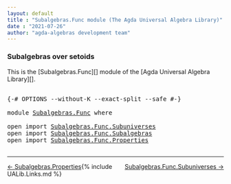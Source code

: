 ```yaml
---
layout: default
title : "Subalgebras.Func module (The Agda Universal Algebra Library)"
date : "2021-07-26"
author: "agda-algebras development team"
---
```


### <a id="subalgebra-setoid-types">Subalgebras over setoids</a>

This is the [Subalgebras.Func][] module of the [Agda Universal Algebra Library][].

<pre class="Agda">

<a id="322" class="Symbol">{-#</a> <a id="326" class="Keyword">OPTIONS</a> <a id="334" class="Pragma">--without-K</a> <a id="346" class="Pragma">--exact-split</a> <a id="360" class="Pragma">--safe</a> <a id="367" class="Symbol">#-}</a>

<a id="372" class="Keyword">module</a> <a id="379" href="Subalgebras.Func.html" class="Module">Subalgebras.Func</a> <a id="396" class="Keyword">where</a>

<a id="403" class="Keyword">open</a> <a id="408" class="Keyword">import</a> <a id="415" href="Subalgebras.Func.Subuniverses.html" class="Module">Subalgebras.Func.Subuniverses</a>
<a id="445" class="Keyword">open</a> <a id="450" class="Keyword">import</a> <a id="457" href="Subalgebras.Func.Subalgebras.html" class="Module">Subalgebras.Func.Subalgebras</a>
<a id="486" class="Keyword">open</a> <a id="491" class="Keyword">import</a> <a id="498" href="Subalgebras.Func.Properties.html" class="Module">Subalgebras.Func.Properties</a>

</pre>

---------------------------------

<span style="float:left;">[← Subalgebras.Properties](Subalgebras.Properties.html)</span>
<span style="float:right;">[Subalgebras.Func.Subuniverses →](Subalgebras.Func.Subuniverses.html)</span>

{% include UALib.Links.md %}
